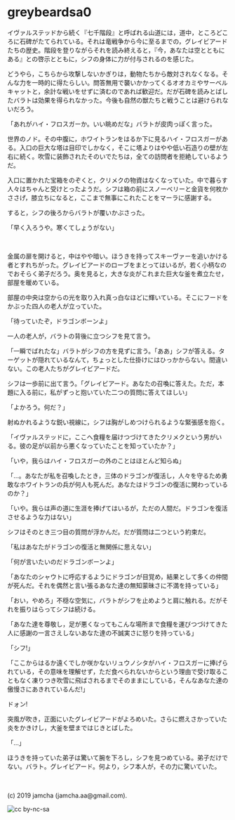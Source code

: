 

# greybeardsa0

イヴァルステッドから続く『七千階段』と呼ばれる山道には，道中，ところどころに石碑がたてられている。それは竜戦争から今に至るまでの，グレイビアードたちの歴史。階段を登りながらそれを読み終えると，『今，あなたは空とともにある』との啓示とともに，シフの身体に力が付与されるのを感じた。

どうやら，こちらから攻撃しないかぎりは，動物たちから敵対されなくなる。そんな力を一時的に得たらしい。問答無用で襲いかかってくるオオカミやサーベルキャットと，余計な戦いをせずに済むのであれば歓迎だ。だが石碑を読みとばしたバラトは効果を得られなかった。今後も自然の獣たちと戦うことは避けられないだろう。

「あれがハイ・フロスガーか。いい眺めだな」バラトが皮肉っぽく言った。

世界のノド。その中腹に，ホワイトランをはるか下に見るハイ・フロスガーがある。入口の巨大な塔は目印でしかなく，そこに塔よりはやや低い石造りの壁が左右に続く。吹雪に装飾されたそのいでたちは，全ての訪問者を拒絶しているようだ。

入口に置かれた宝箱をのぞくと，クリメクの物資はなくなっていた。中で暮らす人々はちゃんと受けとったようだ。シフは箱の前にスノーベリーと金貨を何枚かささげ，膝立ちになると，ここまで無事にこれたことをマーラに感謝する。

すると，シフの後ろからバラトが覆いかぶさった。

「早く入ろうや。寒くてしょうがない」

<br>

金属の扉を開けると，中はやや暗い。ほうきを持ってスキーヴァーを追いかける者とすれちがった。グレイビアードのローブをまとってはいるが，若く小柄なのでおそらく弟子だろう。奥を見ると，大きな炎がこれまた巨大な釜を煮立たせ，部屋を暖めている。

部屋の中央は空からの光を取り入れ真っ白なほどに輝いている。そこにフードをかぶった四人の老人が立っていた。

「待っていたぞ，ドラゴンボーンよ」

一人の老人が，バラトの背後に立つシフを見て言う。

「一瞬でばれたな」バラトがシフの方を見ずに言う。「ああ」シフが答える。ターゲットが隠れているなんて，ちょっとした仕掛けにはひっかからない。間違いない。この老人たちがグレイビアードだ。

シフは一歩前に出て言う。「グレイビアード。あなたの召喚に答えた。ただ，本題に入る前に，私がずっと抱いていた二つの質問に答えてほしい」

「よかろう。何だ？」

射ぬかれるような鋭い視線に，シフは胸がしめつけられるような緊張感を抱く。

「イヴァルステッドに，ここへ食糧を届けつづけてきたクリメクという男がいる。彼の足が以前から悪くなっていたことを知っていたか？」

「いや，我らはハイ・フロスガーの外のことはほとんど知らぬ」

「…。あなたが私を召喚したとき，三体のドラゴンが復活し，人々を守るため勇敢なホワイトランの兵が何人も死んだ。あなたはドラゴンの復活に関わっているのか？」

「いや。我らは声の道に生涯を捧げてはいるが，ただの人間だ。ドラゴンを復活させるような力はない」

シフはそのとき三つ目の質問が浮かんだ。だが質問は二つという約束だ。

「私はあなたがドラゴンの復活と無関係に思えない」

「何が言いたいのだドラゴンボーンよ」

「あなたのシャウトに呼応するようにドラゴンが目覚め，結果として多くの仲間が死んだ。それを偶然と言い張るあなた達の無知蒙昧さに不満を持っている」

「おい，やめろ」不穏な空気に，バラトがシフを止めようと肩に触れる。だがそれを振りはらってシフは続ける。

「あなた達を尊敬し，足が悪くなってもこんな場所まで食糧を運びつづけてきた人に感謝の一言さえしないあなた達の不誠実さに怒りを持っている」

「シフ!」

「ここからはるか遠くでしか咲かないリュウノシタがハイ・フロスガーに捧げられている，その意味を理解せず，ただ食べられないからという理由で受け取ることもなく凍りつき吹雪に飛ばされるまでそのままにしている，そんなあなた達の傲慢さにあきれているんだ!」

ドォン!

突風が吹き，正面にいたグレイビアードがよろめいた。さらに燃えさかっていた炎をかきけし，大釜を壁まではじきとばした。

「…」

ほうきを持っていた弟子は驚いて腕を下ろし，シフを見つめている。弟子だけでない。バラト。グレイビアード。何より，シフ本人が，その力に驚いていた。

<br>
<br>
(c) 2019 jamcha (jamcha.aa@gmail.com).

![cc by-nc-sa](https://i.creativecommons.org/l/by-nc-sa/4.0/88x31.png)

